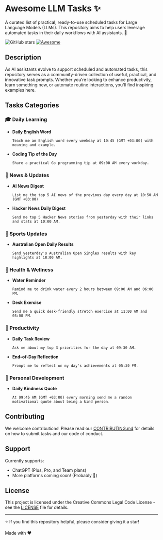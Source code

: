 # Awesome LLM Tasks ✨

A curated list of practical, ready-to-use scheduled tasks for Large Language Models (LLMs). This repository aims to help users leverage automated tasks in their daily workflows with AI assistants. 🤖

![GitHub stars](https://img.shields.io/github/stars/ozbekburak/awesome-llm-tasks?style=social)
[![Awesome](https://awesome.re/badge.svg)](https://awesome.re)

## Description

As AI assistants evolve to support scheduled and automated tasks, this repository serves as a community-driven collection of useful, practical, and innovative task prompts. Whether you're looking to enhance productivity, learn something new, or automate routine interactions, you'll find inspiring examples here.

## Tasks Categories

### 🎓 Daily Learning
- **Daily English Word**
  ```
  Teach me an English word every weekday at 10:45 (GMT +03:00) with meaning and example.
  ```
- **Coding Tip of the Day**
  ```
  Share a practical Go programming tip at 09:00 AM every workday.
  ```

### 📰 News & Updates
- **AI News Digest**
  ```
  List me the top 5 AI news of the previous day every day at 10:50 AM (GMT +03:00)
  ```
- **Hacker News Daily Digest**
  ```
  Send me top 5 Hacker News stories from yesterday with their links and stats at 10:00 AM.
  ```

### 🎾 Sports Updates
- **Australian Open Daily Results**
  ```
  Send yesterday's Australian Open Singles results with key highlights at 10:00 AM.
  ```

### 💪 Health & Wellness
- **Water Reminder**
  ```
  Remind me to drink water every 2 hours between 09:00 AM and 06:00 PM.
  ```
- **Desk Exercise**
  ```
  Send me a quick desk-friendly stretch exercise at 11:00 AM and 03:00 PM.
  ```

### 📝 Productivity
- **Daily Task Review**
  ```
  Ask me about my top 3 priorities for the day at 09:30 AM.
  ```
- **End-of-Day Reflection**
  ```
  Prompt me to reflect on my day's achievements at 05:30 PM.
  ```

### 🌱 Personal Development
- **Daily Kindness Quote**
  ```
  At 09:45 AM (GMT +03:00) every morning send me a random motivational quote about being a kind person.
  ```

## Contributing

We welcome contributions! Please read our [CONTRIBUTING.md](CONTRIBUTING.md) for details on how to submit tasks and our code of conduct.

## Support

Currently supports:
- ChatGPT (Plus, Pro, and Team plans)
- More platforms coming soon! (Probably 🙂)

## License

This project is licensed under the Creative Commons Legal Code License - see the [LICENSE](LICENSE) file for details.

---
⭐ If you find this repository helpful, please consider giving it a star!

<p left="center">Made with ❤️</p>